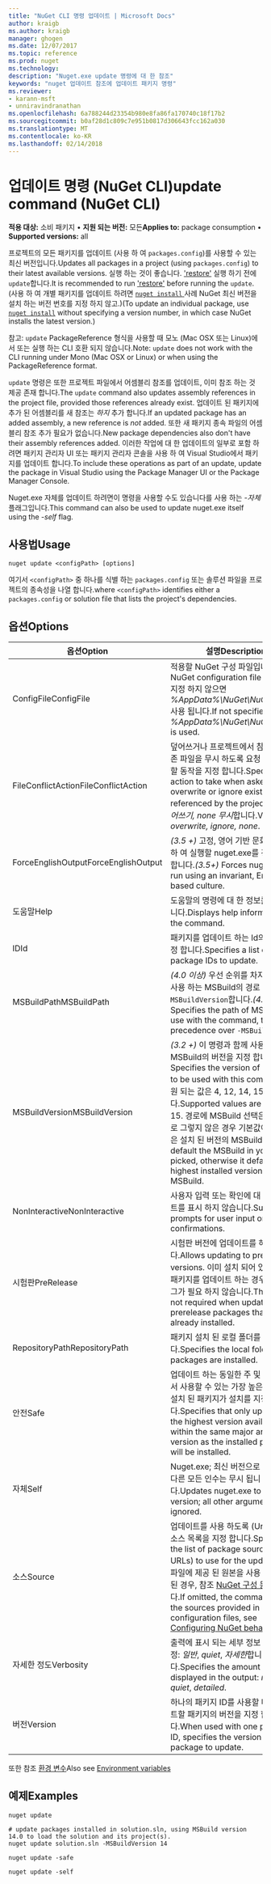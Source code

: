 ```yaml
---
title: "NuGet CLI 명령 업데이트 | Microsoft Docs"
author: kraigb
ms.author: kraigb
manager: ghogen
ms.date: 12/07/2017
ms.topic: reference
ms.prod: nuget
ms.technology: 
description: "Nuget.exe update 명령에 대 한 참조"
keywords: "nuget 업데이트 참조에 업데이트 패키지 명령"
ms.reviewer:
- karann-msft
- unniravindranathan
ms.openlocfilehash: 6a788244d23354b980e8fa86fa170740c18f17b2
ms.sourcegitcommit: b0af28d1c809c7e951b0817d306643fcc162a030
ms.translationtype: MT
ms.contentlocale: ko-KR
ms.lasthandoff: 02/14/2018
---
```

# <a name="update-command-nuget-cli"></a><span data-ttu-id="6cf8e-104">업데이트 명령 (NuGet CLI)</span><span class="sxs-lookup"><span data-stu-id="6cf8e-104">update command (NuGet CLI)</span></span>

<span data-ttu-id="6cf8e-105">**적용 대상:** 소비 패키지 &bullet; **지원 되는 버전:** 모든</span><span class="sxs-lookup"><span data-stu-id="6cf8e-105">**Applies to:** package consumption &bullet; **Supported versions:** all</span></span>

<span data-ttu-id="6cf8e-106">프로젝트의 모든 패키지를 업데이트 (사용 하 여 `packages.config`)를 사용할 수 있는 최신 버전입니다.</span><span class="sxs-lookup"><span data-stu-id="6cf8e-106">Updates all packages in a project (using `packages.config`) to their latest available versions.</span></span> <span data-ttu-id="6cf8e-107">실행 하는 것이 좋습니다. ['restore'](cli-ref-restore.md) 실행 하기 전에 `update`합니다.</span><span class="sxs-lookup"><span data-stu-id="6cf8e-107">It is recommended to run ['restore'](cli-ref-restore.md) before running the `update`.</span></span> <span data-ttu-id="6cf8e-108">(사용 하 여 개별 패키지를 업데이트 하려면 [ `nuget install` ](cli-ref-install.md) 사례 NuGet 최신 버전을 설치 하는 버전 번호를 지정 하지 않고.)</span><span class="sxs-lookup"><span data-stu-id="6cf8e-108">(To update an individual package, use [`nuget install`](cli-ref-install.md) without specifying a version number, in which case NuGet installs the latest version.)</span></span>

<span data-ttu-id="6cf8e-109">참고: `update` PackageReference 형식을 사용할 때 모노 (Mac OSX 또는 Linux)에서 또는 실행 하는 CLI 호환 되지 않습니다.</span><span class="sxs-lookup"><span data-stu-id="6cf8e-109">Note: `update` does not work with the CLI running under Mono (Mac OSX or Linux) or when using the PackageReference format.</span></span>

<span data-ttu-id="6cf8e-110">`update` 명령은 또한 프로젝트 파일에서 어셈블리 참조를 업데이트, 이미 참조 하는 것 제공 존재 합니다.</span><span class="sxs-lookup"><span data-stu-id="6cf8e-110">The `update` command also updates assembly references in the project file, provided those references already exist.</span></span> <span data-ttu-id="6cf8e-111">업데이트 된 패키지에 추가 된 어셈블리를 새 참조는 *하지* 추가 합니다.</span><span class="sxs-lookup"><span data-stu-id="6cf8e-111">If an updated package has an added assembly, a new reference is *not* added.</span></span> <span data-ttu-id="6cf8e-112">또한 새 패키지 종속 파일의 어셈블리 참조 추가 필요가 없습니다.</span><span class="sxs-lookup"><span data-stu-id="6cf8e-112">New package dependencies also don't have their assembly references added.</span></span> <span data-ttu-id="6cf8e-113">이러한 작업에 대 한 업데이트의 일부로 포함 하려면 패키지 관리자 UI 또는 패키지 관리자 콘솔을 사용 하 여 Visual Studio에서 패키지를 업데이트 합니다.</span><span class="sxs-lookup"><span data-stu-id="6cf8e-113">To include these operations as part of an update, update the package in Visual Studio using the Package Manager UI or the Package Manager Console.</span></span>

<span data-ttu-id="6cf8e-114">Nuget.exe 자체를 업데이트 하려면이 명령을 사용할 수도 있습니다를 사용 하는 *-자체* 플래그입니다.</span><span class="sxs-lookup"><span data-stu-id="6cf8e-114">This command can also be used to update nuget.exe itself using the *-self* flag.</span></span>

## <a name="usage"></a><span data-ttu-id="6cf8e-115">사용법</span><span class="sxs-lookup"><span data-stu-id="6cf8e-115">Usage</span></span>

```cli
nuget update <configPath> [options]
```

<span data-ttu-id="6cf8e-116">여기서 `<configPath>` 중 하나를 식별 하는 `packages.config` 또는 솔루션 파일을 프로젝트의 종속성을 나열 합니다.</span><span class="sxs-lookup"><span data-stu-id="6cf8e-116">where `<configPath>` identifies either a `packages.config` or solution file that lists the project's dependencies.</span></span>

## <a name="options"></a><span data-ttu-id="6cf8e-117">옵션</span><span class="sxs-lookup"><span data-stu-id="6cf8e-117">Options</span></span>

| <span data-ttu-id="6cf8e-118">옵션</span><span class="sxs-lookup"><span data-stu-id="6cf8e-118">Option</span></span> | <span data-ttu-id="6cf8e-119">설명</span><span class="sxs-lookup"><span data-stu-id="6cf8e-119">Description</span></span> |
| --- | --- |
| <span data-ttu-id="6cf8e-120">ConfigFile</span><span class="sxs-lookup"><span data-stu-id="6cf8e-120">ConfigFile</span></span> | <span data-ttu-id="6cf8e-121">적용할 NuGet 구성 파일입니다.</span><span class="sxs-lookup"><span data-stu-id="6cf8e-121">The NuGet configuration file to apply.</span></span> <span data-ttu-id="6cf8e-122">지정 하지 않으면 *%AppData%\NuGet\NuGet.Config* 사용 됩니다.</span><span class="sxs-lookup"><span data-stu-id="6cf8e-122">If not specified, *%AppData%\NuGet\NuGet.Config* is used.</span></span> |
| <span data-ttu-id="6cf8e-123">FileConflictAction</span><span class="sxs-lookup"><span data-stu-id="6cf8e-123">FileConflictAction</span></span> | <span data-ttu-id="6cf8e-124">덮어쓰거나 프로젝트에서 참조 하는 기존 파일을 무시 하도록 요청 될 때 수행할 동작을 지정 합니다.</span><span class="sxs-lookup"><span data-stu-id="6cf8e-124">Specifies the action to take when asked to overwrite or ignore existing files referenced by the project.</span></span> <span data-ttu-id="6cf8e-125">값은 *덮어쓰기, none 무시*합니다.</span><span class="sxs-lookup"><span data-stu-id="6cf8e-125">Values are *overwrite, ignore, none*.</span></span> |
| <span data-ttu-id="6cf8e-126">ForceEnglishOutput</span><span class="sxs-lookup"><span data-stu-id="6cf8e-126">ForceEnglishOutput</span></span> | <span data-ttu-id="6cf8e-127">*(3.5 +)*  고정, 영어 기반 문화권을 사용 하 여 실행할 nuget.exe를 강제로 수행 합니다.</span><span class="sxs-lookup"><span data-stu-id="6cf8e-127">*(3.5+)* Forces nuget.exe to run using an invariant, English-based culture.</span></span> |
| <span data-ttu-id="6cf8e-128">도움말</span><span class="sxs-lookup"><span data-stu-id="6cf8e-128">Help</span></span> | <span data-ttu-id="6cf8e-129">도움말의 명령에 대 한 정보를 표시 합니다.</span><span class="sxs-lookup"><span data-stu-id="6cf8e-129">Displays help information for the command.</span></span> |
| <span data-ttu-id="6cf8e-130">ID</span><span class="sxs-lookup"><span data-stu-id="6cf8e-130">Id</span></span> | <span data-ttu-id="6cf8e-131">패키지를 업데이트 하는 Id의 목록을 지정 합니다.</span><span class="sxs-lookup"><span data-stu-id="6cf8e-131">Specifies a list of package IDs to update.</span></span> |
| <span data-ttu-id="6cf8e-132">MSBuildPath</span><span class="sxs-lookup"><span data-stu-id="6cf8e-132">MSBuildPath</span></span> | <span data-ttu-id="6cf8e-133">*(4.0 이상)*  우선 순위를 차지 명령으로 사용 하는 MSBuild의 경로 지정 `-MSBuildVersion`합니다.</span><span class="sxs-lookup"><span data-stu-id="6cf8e-133">*(4.0+)* Specifies the path of MSBuild to use with the command, taking precedence over `-MSBuildVersion`.</span></span> |
| <span data-ttu-id="6cf8e-134">MSBuildVersion</span><span class="sxs-lookup"><span data-stu-id="6cf8e-134">MSBuildVersion</span></span> | <span data-ttu-id="6cf8e-135">*(3.2 +)*  이 명령과 함께 사용할 MSBuild의 버전을 지정 합니다.</span><span class="sxs-lookup"><span data-stu-id="6cf8e-135">*(3.2+)* Specifies the version of MSBuild to be used with this command.</span></span> <span data-ttu-id="6cf8e-136">지원 되는 값은 4, 12, 14, 15입니다.</span><span class="sxs-lookup"><span data-stu-id="6cf8e-136">Supported values are 4, 12, 14, 15.</span></span> <span data-ttu-id="6cf8e-137">경로에 MSBuild 선택은 기본적으로 그렇지 않은 경우 기본값이 가장 높은 설치 된 버전의 MSBuild 됩니다.</span><span class="sxs-lookup"><span data-stu-id="6cf8e-137">By default the MSBuild in your path is picked, otherwise it defaults to the highest installed version of MSBuild.</span></span> |
| <span data-ttu-id="6cf8e-138">NonInteractive</span><span class="sxs-lookup"><span data-stu-id="6cf8e-138">NonInteractive</span></span> | <span data-ttu-id="6cf8e-139">사용자 입력 또는 확인에 대 한 프롬프트를 표시 하지 않습니다.</span><span class="sxs-lookup"><span data-stu-id="6cf8e-139">Suppresses prompts for user input or confirmations.</span></span> |
| <span data-ttu-id="6cf8e-140">시험판</span><span class="sxs-lookup"><span data-stu-id="6cf8e-140">PreRelease</span></span> | <span data-ttu-id="6cf8e-141">시험판 버전에 업데이트를 허용 합니다.</span><span class="sxs-lookup"><span data-stu-id="6cf8e-141">Allows updating to prerelease versions.</span></span> <span data-ttu-id="6cf8e-142">이미 설치 되어 있는 시험판 패키지를 업데이트 하는 경우에이 플래그가 필요 하지 않습니다.</span><span class="sxs-lookup"><span data-stu-id="6cf8e-142">This flag is not required when updating prerelease packages that are already installed.</span></span> |
| <span data-ttu-id="6cf8e-143">RepositoryPath</span><span class="sxs-lookup"><span data-stu-id="6cf8e-143">RepositoryPath</span></span> | <span data-ttu-id="6cf8e-144">패키지 설치 된 로컬 폴더를 지정 합니다.</span><span class="sxs-lookup"><span data-stu-id="6cf8e-144">Specifies the local folder where packages are installed.</span></span> |
| <span data-ttu-id="6cf8e-145">안전</span><span class="sxs-lookup"><span data-stu-id="6cf8e-145">Safe</span></span> | <span data-ttu-id="6cf8e-146">업데이트 하는 동일한 주 및 부 버전에서 사용할 수 있는 가장 높은 버전으로 설치 된 패키지가 설치를 지정 합니다.</span><span class="sxs-lookup"><span data-stu-id="6cf8e-146">Specifies that only updates with the highest version available within the same major and minor version as the installed package will be installed.</span></span> |
| <span data-ttu-id="6cf8e-147">자체</span><span class="sxs-lookup"><span data-stu-id="6cf8e-147">Self</span></span> | <span data-ttu-id="6cf8e-148">Nuget.exe; 최신 버전으로 업데이트 다른 모든 인수는 무시 됩니다.</span><span class="sxs-lookup"><span data-stu-id="6cf8e-148">Updates nuget.exe to the latest version; all other arguments are ignored.</span></span> |
| <span data-ttu-id="6cf8e-149">소스</span><span class="sxs-lookup"><span data-stu-id="6cf8e-149">Source</span></span> | <span data-ttu-id="6cf8e-150">업데이트를 사용 하도록 (Url)로 패키지 소스 목록을 지정 합니다.</span><span class="sxs-lookup"><span data-stu-id="6cf8e-150">Specifies the list of package sources (as URLs) to use for the updates.</span></span> <span data-ttu-id="6cf8e-151">구성 파일에 제공 된 원본을 사용 하 여 생략 된 경우, 참조 [NuGet 구성 동작](../consume-packages/configuring-nuget-behavior.md)합니다.</span><span class="sxs-lookup"><span data-stu-id="6cf8e-151">If omitted, the command uses the sources provided in configuration files, see [Configuring NuGet behavior](../consume-packages/configuring-nuget-behavior.md).</span></span> |
| <span data-ttu-id="6cf8e-152">자세한 정도</span><span class="sxs-lookup"><span data-stu-id="6cf8e-152">Verbosity</span></span> | <span data-ttu-id="6cf8e-153">출력에 표시 되는 세부 정보 수준을 지정: *일반*, *quiet*, *자세한*합니다.</span><span class="sxs-lookup"><span data-stu-id="6cf8e-153">Specifies the amount of detail displayed in the output: *normal*, *quiet*, *detailed*.</span></span> |
| <span data-ttu-id="6cf8e-154">버전</span><span class="sxs-lookup"><span data-stu-id="6cf8e-154">Version</span></span> | <span data-ttu-id="6cf8e-155">하나의 패키지 ID를 사용할 때는 업데이트할 패키지의 버전을 지정 합니다.</span><span class="sxs-lookup"><span data-stu-id="6cf8e-155">When used with one package ID, specifies the version of the package to update.</span></span> |

<span data-ttu-id="6cf8e-156">또한 참조 [환경 변수](cli-ref-environment-variables.md)</span><span class="sxs-lookup"><span data-stu-id="6cf8e-156">Also see [Environment variables](cli-ref-environment-variables.md)</span></span>

## <a name="examples"></a><span data-ttu-id="6cf8e-157">예제</span><span class="sxs-lookup"><span data-stu-id="6cf8e-157">Examples</span></span>

```cli
nuget update

# update packages installed in solution.sln, using MSBuild version 14.0 to load the solution and its project(s).
nuget update solution.sln -MSBuildVersion 14

nuget update -safe

nuget update -self
```
